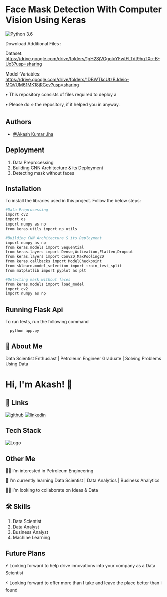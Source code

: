# **Face Mask Detection With Computer Vision Using Keras**

![Python 3.6](https://img.shields.io/badge/Python-3.6-brightgreen.svg)

Download Additional Files :

Dataset: https://drive.google.com/drive/folders/1gH2SjVGgoIxYFwtFLTdt9hqTXc-B-Ux3?usp=sharing

Model-Variables: https://drive.google.com/drive/folders/1DBWTkcUtzBJdeio-MQVUM61MK18jRGev?usp=sharing

• This repository consists of files required to deploy a 

• Please do ⭐ the repository, if it helped you in anyway.


## Authors

- [@Akash Kumar Jha](https://github.com/Akash1070)


## Deployment
  1. Data Preprocessing
  2. Building CNN Architecture & its Deployment
  3. Detecting mask without faces
  
## Installation

To install the libraries used in this project. Follow the 
below steps:

```bash
#Data Preprocessing
import cv2
import os
import numpy as np
from keras.utils import np_utils

#Building CNN Architecture & its Deployment
import numpy as np
from keras.models import Sequential
from keras.layers import Dense,Activation,Flatten,Dropout
from keras.layers import Conv2D,MaxPooling2D
from keras.callbacks import ModelCheckpoint
from sklearn.model_selection import train_test_split
from matplotlib import pyplot as plt

#Detecting mask without faces
from keras.models import load_model
import cv2
import numpy as np


```
    
## Running Flask Api

To run tests, run the following command

```bash
  python app.py
```

## 🚀 About Me

Data Scientist Enthusiast | Petroleum Engineer Graduate | Solving Problems Using Data 


# Hi, I'm Akash! 👋


## 🔗 Links
[![github](https://img.shields.io/badge/github-000?style=for-the-badge&logo=ko-fi&logoColor=white)](https://github.com/Akash1070)
[![linkedin](https://img.shields.io/badge/linkedin-0A66C2?style=for-the-badge&logo=linkedin&logoColor=white)](https://www.linkedin.com/in/akashkumar107/)

## Tech Stack





![Logo](https://businesstoys.in/assets/programs/full-stack-data-science-professional-program/tools.png)
## Other Me
👩‍💻 I’m interested in Petroleum Engineering

🧠 I’m currently learning Data Scientist | Data Analytics | Business Analytics

👯‍♀️ I’m looking to collaborate on Ideas & Data




## 🛠 Skills
1. Data Scientist
2. Data Analyst
3. Business Analyst
4. Machine Learning 


## Future Plans 

⚡️ Looking forward to help drive innovations into your company as a Data Scientist

⚡️ Looking forward to offer more than I take and leave the place better than i found
